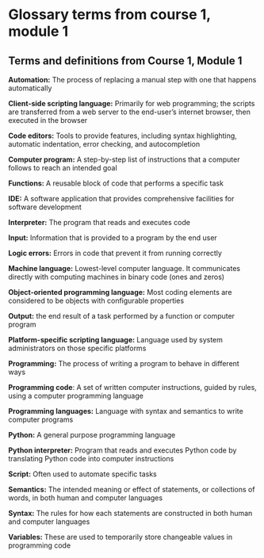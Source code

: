 # Glossary terms from course 1, module 1

## **Terms and definitions from Course 1, Module 1**

**Automation:** The process of replacing a manual step with one that happens automatically

**Client-side scripting language:** Primarily for web programming; the scripts are transferred from a web server to the end-user’s internet browser, then executed in the browser

**Code editors:** Tools to provide features, including syntax highlighting, automatic indentation, error checking, and autocompletion

**Computer program:** A step-by-step list of instructions that a computer follows to reach an intended goal

**Functions:** A reusable block of code that performs a specific task

**IDE:** A software application that provides comprehensive facilities for software development

**Interpreter:** The program that reads and executes code

**Input:** Information that is provided to a program by the end user

**Logic errors:** Errors in code that prevent it from running correctly 

**Machine language:** Lowest-level computer language. It communicates directly with computing machines in binary code (ones and zeros)

**Object-oriented programming language:** Most coding elements are considered to be objects with configurable properties

**Output:** the end result of a task performed by a function or computer program

**Platform-specific scripting language:** Language used by system administrators on those specific platforms 

**Programming:** The process of writing a program to behave in different ways 

**Programming code**: A set of written computer instructions, guided by rules, using a computer programming language

**Programming languages:** Language with syntax and semantics to write computer programs

**Python:** A general purpose programming language 

**Python interpreter:** Program that reads and executes Python code by translating Python code into computer instructions

**Script:** Often used to automate specific tasks

**Semantics:** The intended meaning or effect of statements, or collections of words, in both human and computer languages

**Syntax:** The rules for how each statements are constructed in both human and computer languages

**Variables:** These are used to temporarily store changeable values in programming code
